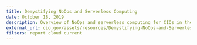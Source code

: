 ```yaml
---
title: Demystifying NoOps and Serverless Computing
date: October 18, 2019
description: Overview of NoOps and serverless computing for CIOs in the federal government
external_url: cio.gov/assets/resources/Demystifying-NoOps-and-Serverless-Computing-1-2020.pdf
filters: report cloud current
---
```

